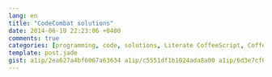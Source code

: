 ```yaml
---
lang: en
title: "CodeCombat solutions"
date: 2014-06-19 22:23:06 +0400
comments: true
categories: [programming, code, solutions, Literate CoffeeScript, CoffeeScript, learning, English]
template: post.jade
gist: a1ip/2ea627a4bf6067a63634 a1ip/c5551df1b1024ada8a00 a1ip/6d3e7cf0c39b21c25e22 a1ip/2a89de59f88d8325d67d a1ip/b541cfe7163d23a284bf
---
```


<script src="https://gist.githubusercontent.com/a1ip/2ea627a4bf6067a63634.js">
</script>
<script src="https://gist.githubusercontent.com/a1ip/c5551df1b1024ada8a00.js">
</script>
<script src="https://gist.githubusercontent.com/a1ip/6d3e7cf0c39b21c25e22.js">
</script>
<script src="https://gist.githubusercontent.com/a1ip/2a89de59f88d8325d67d.js">
</script>
<script src="https://gist.githubusercontent.com/a1ip/b541cfe7163d23a284bf.js">
</script>
